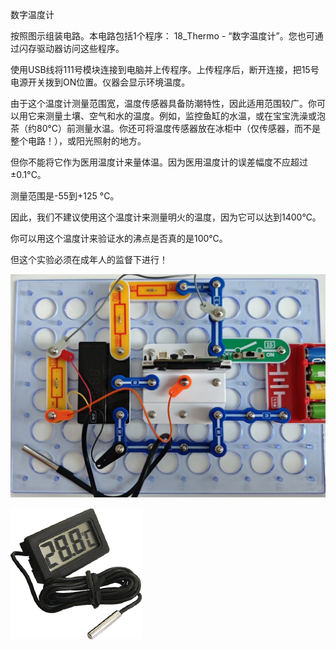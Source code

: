 数字温度计

按照图示组装电路。本电路包括1个程序：
18_Thermo - “数字温度计”。您也可通过闪存驱动器访问这些程序。

使用USB线将111号模块连接到电脑并上传程序。上传程序后，断开连接，把15号电源开关拨到ON位置。仪器会显示环境温度。

由于这个温度计测量范围宽，温度传感器具备防潮特性，因此适用范围较广。你可以用它来测量土壤、空气和水的温度。例如，监控鱼缸的水温，或在宝宝洗澡或泡茶（约80°C）前测量水温。你还可将温度传感器放在冰柜中（仅传感器，而不是整个电路！），或阳光照射的地方。

但你不能将它作为医用温度计来量体温。因为医用温度计的误差幅度不应超过±0.1°C。

测量范围是-55到+125 °C。

因此，我们不建议使用这个温度计来测量明火的温度，因为它可以达到1400℃。

你可以用这个温度计来验证水的沸点是否真的是100℃。

但这个实验必须在成年人的监督下进行！

![](101p1.jpg)

![](101p2.png)